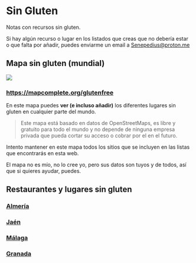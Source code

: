 # Sin Gluten

Notas con recursos sin gluten. 

Si hay algún recurso o lugar en los listados que creas que no debería estar o que falta por añadir, puedes enviarme un email a Senepedius@proton.me

## Mapa sin gluten (mundial)
![](MapComplete-GlutenFree.png)

### https://mapcomplete.org/glutenfree
En este mapa puedes **ver (e incluso añadir)** los diferentes lugares sin gluten en cualquier parte del mundo. 

> Este mapa está basado en datos de OpenStreetMaps, es libre y gratuito para todo el mundo y no depende de ninguna empresa privada que pueda cortar su acceso o cobrar por el en el futuro.

Intento mantener en este mapa todos los sitios que se incluyen en las listas que encontrarás en esta web. 

El mapa no es mío, no lo cree yo, pero sus datos son tuyos y de todos, así que si quieres ayudar, puedes.
## Restaurantes y lugares sin gluten
### [Almería](Almeria-Sin-Gluten.md)
### [Jaén](Jaen-Sin-Gluten.md)
### [Málaga](Malaga-Sin-Gluten.md)
### [Granada](Granada-Sin-Gluten.md)
